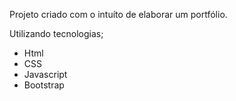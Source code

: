 Projeto criado com o intuíto de elaborar um portfólio.

Utilizando tecnologias;
- Html
- CSS
- Javascript
- Bootstrap
